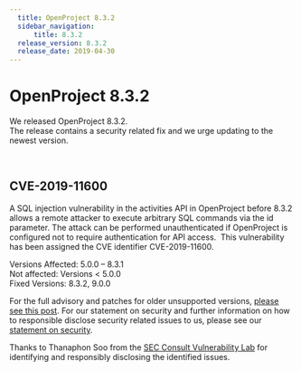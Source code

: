```yaml
---
  title: OpenProject 8.3.2
  sidebar_navigation:
      title: 8.3.2
  release_version: 8.3.2
  release_date: 2019-04-30
---
```



# OpenProject 8.3.2

We released OpenProject 8.3.2.  
The release contains a security related fix and we urge updating to the
newest version.

 

## CVE-2019-11600

A SQL injection vulnerability in the activities API in OpenProject
before 8.3.2 allows a remote attacker to execute arbitrary SQL commands
via the id parameter. The attack can be performed unauthenticated if
OpenProject is configured not to require authentication for API access. 
This vulnerability has been assigned the CVE identifier CVE-2019-11600.

Versions Affected: 5.0.0 – 8.3.1  
Not affected: Versions \< 5.0.0  
Fixed Versions: 8.3.2, 9.0.0

For the full advisory and patches for older unsupported versions,
[please see this
post](https://groups.google.com/d/msg/openproject-security/XlucAJMxmzM/hESpOaFVAwAJ).
For our statement on security and further information on how to
responsible disclose security related issues to us, please see our
[statement on security](https://www.openproject.org/security/).

Thanks to Thanaphon Soo from the [SEC Consult Vulnerability
Lab](https://www.sec-consult.com) for identifying and responsibly
disclosing the identified issues.


